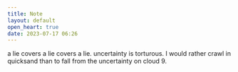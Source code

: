 ```yaml
---
title: Note
layout: default
open_heart: true
date: 2023-07-17 06:26
---
```


a lie covers a lie covers a lie. uncertainty is torturous. I would rather crawl in quicksand than to fall from the uncertainty on cloud 9.
